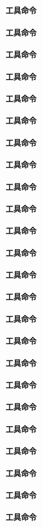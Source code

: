 工具命令
------------------
工具命令
------------------
工具命令
------------------
工具命令
------------------
工具命令
------------------
工具命令
------------------
工具命令
------------------
工具命令
------------------
工具命令
------------------
工具命令
------------------
工具命令
------------------
工具命令
------------------
工具命令
------------------
工具命令
------------------
工具命令
------------------
工具命令
------------------
工具命令
------------------
工具命令
------------------
工具命令
------------------
工具命令
------------------
工具命令
------------------
工具命令
------------------
工具命令
------------------
工具命令
------------------